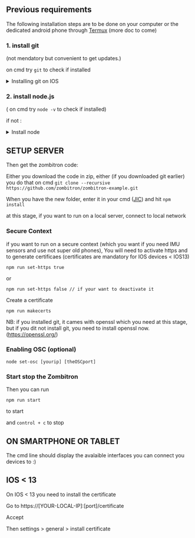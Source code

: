 ## Previous requirements

The following installation steps are to be done on your computer or the dedicated android phone through [Termux](https://termux.dev/en/) (more doc to come) 

### 1. install git 
(not mendatory but convenient to get updates.)

on cmd try ```git``` to check if installed
<details>
  <summary>Installing git on IOS </summary>
Download homebrew > ]https://brew.sh/ if not done 
( on command ```brew``` to test if installed )

Might get some time to install

```brew install git```
  
</details>

### 2. install node.js 
( on cmd try ```node -v``` to check if installed)

if not : 

<details>
  <summary>Install node</summary>
<a href="https://nodejs.org/en/download">Node installation</a>

The code has been tested on node version 16 and node version 12. 
You should at most use node 16 if you don't want to be adventurous yet.
</details>

## SETUP SERVER
Then get the zombitron code: 

Either you download the code in zip, either (if you downloaded git earlier) you do that on cmd
``` git clone --recursive https://github.com/zombitron/zombitron-example.git ```

When you have the new folder, enter it in your cmd ([JIC](https://gomakethings.com/navigating-the-file-system-with-terminal/)) and hit
```npm install```

at this stage, if you want to run on a local server, connect to local network

### Secure Context
if you want to run on a secure context (which you want if you need IMU sensors and use not super old phones),
You will need to activate https and to generate certificaes (certificates are mandatory for IOS devices < IOS13) 
```
npm run set-https true
```

or
```
npm run set-https false // if your want to deactivate it
``` 
Create a certificate
```
npm run makecerts
```

NB: if you installed git, it cames with openssl which you need at this stage, but if you dit not install git, you need to install openssl now. 
(https://openssl.org/)

### Enabling OSC  (optional)
```
node set-osc [yourip] [theOSCport]
```

### Start stop the Zombitron
Then you can run 
```
npm run start
```
to start 

and ``` control + c ``` to stop 

## ON SMARTPHONE OR TABLET 
The cmd line should display the avalaible interfaces you can connect you devices to :)

## IOS < 13 
On IOS < 13 you need to install the certificate

Go to https://[YOUR-LOCAL-IP]:[port]/certificate

Accept 

Then settings > general > install certificate
